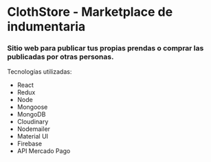 # ClothStore - Marketplace de indumentaria

### Sitio web para publicar tus propias prendas o comprar las publicadas por otras personas.

Tecnologías utilizadas:
- React
- Redux
- Node
- Mongoose
- MongoDB
- Cloudinary
- Nodemailer
- Material UI
- Firebase
- API Mercado Pago

